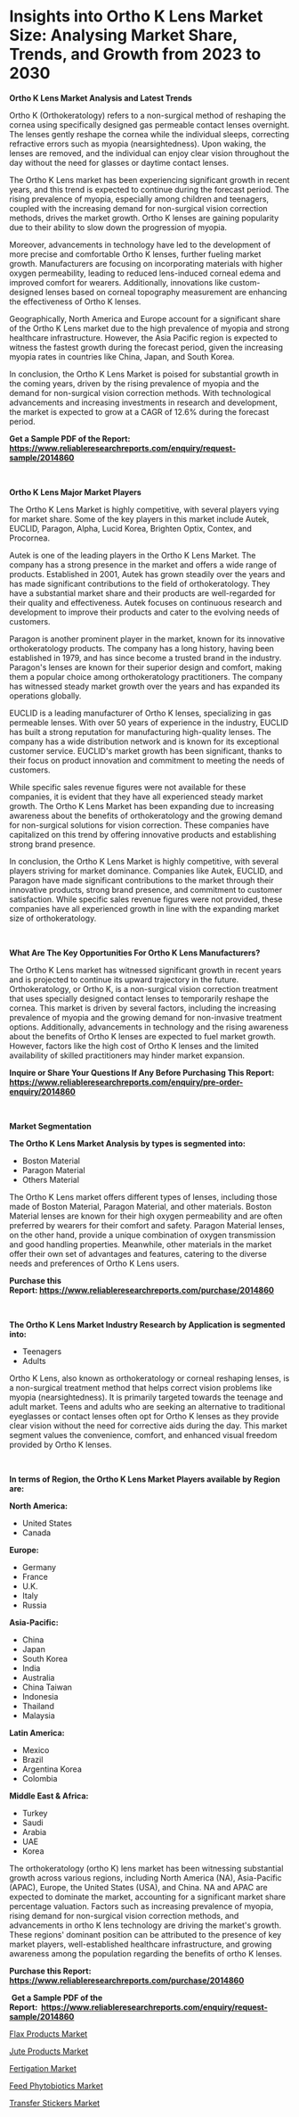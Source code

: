 <p><h1>Insights into Ortho K Lens Market Size: Analysing Market Share, Trends, and Growth from 2023 to 2030</h1></p><p><strong>Ortho K Lens Market Analysis and Latest Trends</strong></p>
<p><p>Ortho K (Orthokeratology) refers to a non-surgical method of reshaping the cornea using specifically designed gas permeable contact lenses overnight. The lenses gently reshape the cornea while the individual sleeps, correcting refractive errors such as myopia (nearsightedness). Upon waking, the lenses are removed, and the individual can enjoy clear vision throughout the day without the need for glasses or daytime contact lenses.</p><p>The Ortho K Lens market has been experiencing significant growth in recent years, and this trend is expected to continue during the forecast period. The rising prevalence of myopia, especially among children and teenagers, coupled with the increasing demand for non-surgical vision correction methods, drives the market growth. Ortho K lenses are gaining popularity due to their ability to slow down the progression of myopia.</p><p>Moreover, advancements in technology have led to the development of more precise and comfortable Ortho K lenses, further fueling market growth. Manufacturers are focusing on incorporating materials with higher oxygen permeability, leading to reduced lens-induced corneal edema and improved comfort for wearers. Additionally, innovations like custom-designed lenses based on corneal topography measurement are enhancing the effectiveness of Ortho K lenses.</p><p>Geographically, North America and Europe account for a significant share of the Ortho K Lens market due to the high prevalence of myopia and strong healthcare infrastructure. However, the Asia Pacific region is expected to witness the fastest growth during the forecast period, given the increasing myopia rates in countries like China, Japan, and South Korea.</p><p>In conclusion, the Ortho K Lens Market is poised for substantial growth in the coming years, driven by the rising prevalence of myopia and the demand for non-surgical vision correction methods. With technological advancements and increasing investments in research and development, the market is expected to grow at a CAGR of 12.6% during the forecast period.</p></p>
<p><strong>Get a Sample PDF of the Report:&nbsp; <a href="https://www.reliableresearchreports.com/enquiry/request-sample/2014860">https://www.reliableresearchreports.com/enquiry/request-sample/2014860</a></strong></p>
<p>&nbsp;</p>
<p><strong>Ortho K Lens Major Market Players</strong></p>
<p><p>The Ortho K Lens Market is highly competitive, with several players vying for market share. Some of the key players in this market include Autek, EUCLID, Paragon, Alpha, Lucid Korea, Brighten Optix, Contex, and Procornea.</p><p>Autek is one of the leading players in the Ortho K Lens Market. The company has a strong presence in the market and offers a wide range of products. Established in 2001, Autek has grown steadily over the years and has made significant contributions to the field of orthokeratology. They have a substantial market share and their products are well-regarded for their quality and effectiveness. Autek focuses on continuous research and development to improve their products and cater to the evolving needs of customers.</p><p>Paragon is another prominent player in the market, known for its innovative orthokeratology products. The company has a long history, having been established in 1979, and has since become a trusted brand in the industry. Paragon's lenses are known for their superior design and comfort, making them a popular choice among orthokeratology practitioners. The company has witnessed steady market growth over the years and has expanded its operations globally.</p><p>EUCLID is a leading manufacturer of Ortho K lenses, specializing in gas permeable lenses. With over 50 years of experience in the industry, EUCLID has built a strong reputation for manufacturing high-quality lenses. The company has a wide distribution network and is known for its exceptional customer service. EUCLID's market growth has been significant, thanks to their focus on product innovation and commitment to meeting the needs of customers.</p><p>While specific sales revenue figures were not available for these companies, it is evident that they have all experienced steady market growth. The Ortho K Lens Market has been expanding due to increasing awareness about the benefits of orthokeratology and the growing demand for non-surgical solutions for vision correction. These companies have capitalized on this trend by offering innovative products and establishing strong brand presence.</p><p>In conclusion, the Ortho K Lens Market is highly competitive, with several players striving for market dominance. Companies like Autek, EUCLID, and Paragon have made significant contributions to the market through their innovative products, strong brand presence, and commitment to customer satisfaction. While specific sales revenue figures were not provided, these companies have all experienced growth in line with the expanding market size of orthokeratology.</p></p>
<p>&nbsp;</p>
<p><strong>What Are The Key Opportunities For Ortho K Lens Manufacturers?</strong></p>
<p><p>The Ortho K Lens market has witnessed significant growth in recent years and is projected to continue its upward trajectory in the future. Orthokeratology, or Ortho K, is a non-surgical vision correction treatment that uses specially designed contact lenses to temporarily reshape the cornea. This market is driven by several factors, including the increasing prevalence of myopia and the growing demand for non-invasive treatment options. Additionally, advancements in technology and the rising awareness about the benefits of Ortho K lenses are expected to fuel market growth. However, factors like the high cost of Ortho K lenses and the limited availability of skilled practitioners may hinder market expansion.</p></p>
<p><strong>Inquire or Share Your Questions If Any Before Purchasing This Report: <a href="https://www.reliableresearchreports.com/enquiry/pre-order-enquiry/2014860">https://www.reliableresearchreports.com/enquiry/pre-order-enquiry/2014860</a></strong></p>
<p>&nbsp;</p>
<p><strong>Market Segmentation</strong></p>
<p><strong>The Ortho K Lens Market Analysis by types is segmented into:</strong></p>
<p><ul><li>Boston Material</li><li>Paragon Material</li><li>Others Material</li></ul></p>
<p><p>The Ortho K Lens market offers different types of lenses, including those made of Boston Material, Paragon Material, and other materials. Boston Material lenses are known for their high oxygen permeability and are often preferred by wearers for their comfort and safety. Paragon Material lenses, on the other hand, provide a unique combination of oxygen transmission and good handling properties. Meanwhile, other materials in the market offer their own set of advantages and features, catering to the diverse needs and preferences of Ortho K Lens users.</p></p>
<p><strong>Purchase this Report:&nbsp;<a href="https://www.reliableresearchreports.com/purchase/2014860">https://www.reliableresearchreports.com/purchase/2014860</a></strong></p>
<p>&nbsp;</p>
<p><strong>The Ortho K Lens Market Industry Research by Application is segmented into:</strong></p>
<p><ul><li>Teenagers</li><li>Adults</li></ul></p>
<p><p>Ortho K Lens, also known as orthokeratology or corneal reshaping lenses, is a non-surgical treatment method that helps correct vision problems like myopia (nearsightedness). It is primarily targeted towards the teenage and adult market. Teens and adults who are seeking an alternative to traditional eyeglasses or contact lenses often opt for Ortho K lenses as they provide clear vision without the need for corrective aids during the day. This market segment values the convenience, comfort, and enhanced visual freedom provided by Ortho K lenses.</p></p>
<p>&nbsp;</p>
<p><strong>In terms of Region, the Ortho K Lens Market Players available by Region are:</strong></p>
<p>
    <p> <strong> North America: </strong>
        <ul>
            <li>United States</li>
            <li>Canada</li>
        </ul>
        </p> 
    <p> <strong> Europe: </strong>
        <ul>
            <li>Germany</li>
            <li>France</li>
            <li>U.K.</li>
            <li>Italy</li>
            <li>Russia</li>
        </ul>
        </p> 
    <p> <strong> Asia-Pacific: </strong>
        <ul>
            <li>China</li>
            <li>Japan</li>
            <li>South Korea</li>
            <li>India</li>
            <li>Australia</li>
            <li>China Taiwan</li>
            <li>Indonesia</li>
            <li>Thailand</li>
            <li>Malaysia</li>
        </ul>
        </p> 
    <p> <strong> Latin America: </strong>
        <ul>
            <li>Mexico</li>
            <li>Brazil</li>
            <li>Argentina Korea</li>
            <li>Colombia</li>
        </ul>
        </p> 
    <p> <strong> Middle East & Africa: </strong>
        <ul>
            <li>Turkey</li>
            <li>Saudi</li>
            <li>Arabia</li>
            <li>UAE</li>
            <li>Korea</li>
        </ul>
    </p>
    </p>
<p><p>The orthokeratology (ortho K) lens market has been witnessing substantial growth across various regions, including North America (NA), Asia-Pacific (APAC), Europe, the United States (USA), and China. NA and APAC are expected to dominate the market, accounting for a significant market share percentage valuation. Factors such as increasing prevalence of myopia, rising demand for non-surgical vision correction methods, and advancements in ortho K lens technology are driving the market's growth. These regions' dominant position can be attributed to the presence of key market players, well-established healthcare infrastructure, and growing awareness among the population regarding the benefits of ortho K lenses.</p></p>
<p><strong>Purchase this Report: <a href="https://www.reliableresearchreports.com/purchase/2014860">https://www.reliableresearchreports.com/purchase/2014860</a></strong></p>
<p>&nbsp;<strong>Get a Sample PDF of the Report:&nbsp;&nbsp;<a href="https://www.reliableresearchreports.com/enquiry/request-sample/2014860">https://www.reliableresearchreports.com/enquiry/request-sample/2014860</a></strong></p>
<p><strong></strong></p>
<p><p><a href="https://medium.com/@loretamusaj85/flax-products-market-the-key-to-successful-business-strategy-forecast-till-2030-bd868e80b728">Flax Products Market</a></p><p><a href="https://medium.com/@entelaloshi55/jute-products-market-the-key-to-successful-business-strategy-forecast-till-2030-435acfb8057d">Jute Products Market</a></p><p><a href="https://medium.com/@anamariaagolli86/fertigation-market-size-market-outlook-and-market-forecast-2023-to-2030-df496f1946bb">Fertigation Market</a></p><p><a href="https://medium.com/@greisdukagjini2014/feed-phytobiotics-market-the-key-to-successful-business-strategy-forecast-till-2030-45adde503261">Feed Phytobiotics Market</a></p><p><a href="https://medium.com/@elvirabogdani08/transfer-stickers-market-insight-market-trends-growth-forecasted-from-2023-to-2030-e7118f485b64">Transfer Stickers Market</a></p></p>